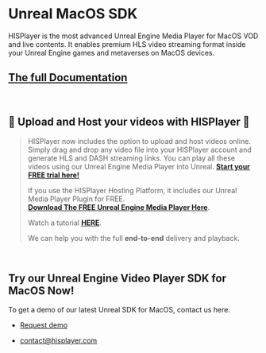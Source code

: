 # Unreal MacOS SDK

HISPlayer is the most advanced Unreal Engine Media Player for MacOS VOD and live contents. It enables premium HLS video streaming format inside your Unreal Engine games and metaverses on MacOS devices.

## [The full Documentation](https://hisplayer.github.io/UnrealMacOS-SDK/#/)

<br>

## 🚀 Upload and Host your videos with HISPlayer 🚀

>
> HISPlayer now includes the option to upload and host videos online. Simply drag and drop any video file into your HISPlayer account and generate HLS and DASH streaming links. You can play all these videos using our Unreal Engine Media Player into Unreal. **[Start your FREE trial here!](https://dashboard.hisplayer.com/signup)**
>
>If you use the HISPlayer Hosting Platform, it includes our Unreal Media Player Plugin for FREE.<br>
>**[Download The FREE Unreal Engine Media Player Here](https://github.com/HISPlayer/Unreal_Engine_Media_Player/releases/tag/v2.9.0.1)**.
>
>
> Watch a tutorial **[HERE](https://www.youtube.com/watch?v=awfN0zz-8zQ)**.
>
> We can help you with the full **end-to-end** delivery and playback.

<br>

## Try our Unreal Engine Video Player SDK for MacOS Now!

To get a demo of our latest Unreal SDK for MacOS, contact us here.

* [Request demo](https://hisplayer.com/demo-unrealengine-mediaplayer-sdk-github/)

* contact@hisplayer.com
